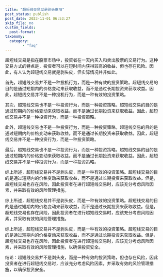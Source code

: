 ```yaml
---
title: "超短线交易就是剥头皮吗"
post_status: publish
post_date: 2023-11-01 06:53:27
skip_file: no
custom_fields: 
  post-format: 
taxonomy:
  category:
        - "faq"
---
```


超短线交易是指在股票市场中，投资者在一天内买入和卖出股票的交易行为。这种交易方式的特点是，投资者可以在短时间内获得较高的收益，但也存在风险。因此，有人认为超短线交易就是剥头皮，但实际情况并非如此。

首先，超短线交易并不是一种投机行为，而是一种有效的投资策略。超短线交易的目的是通过短期内的价格变动来获取收益，而不是通过长期投资来获取收益。因此，超短线交易并不是一种投机行为，而是一种有效的投资策略。

其次，超短线交易也不是一种投资行为，而是一种投资策略。超短线交易的目的是通过短期内的价格变动来获取收益，而不是通过长期投资来获取收益。因此，超短线交易并不是一种投资行为，而是一种投资策略。

此外，超短线交易也不是一种投资行为，而是一种投资策略。超短线交易的目的是通过短期内的价格变动来获取收益，而不是通过长期投资来获取收益。因此，超短线交易并不是一种投资行为，而是一种投资策略。

最后，超短线交易也不是一种投资行为，而是一种投资策略。超短线交易的目的是通过短期内的价格变动来获取收益，而不是通过长期投资来获取收益。因此，超短线交易并不是一种投资行为，而是一种投资策略。

综上所述，超短线交易并不是剥头皮，而是一种有效的投资策略。超短线交易的目的是通过短期内的价格变动来获取收益，而不是通过长期投资来获取收益。但是，超短线交易也存在风险，因此投资者在进行超短线交易时，应该充分考虑风险因素，并采取有效的风险管理措施。

综上所述，超短线交易并不是剥头皮，而是一种有效的投资策略。超短线交易的目的是通过短期内的价格变动来获取收益，而不是通过长期投资来获取收益。但是，超短线交易也存在风险，因此投资者在进行超短线交易时，应该充分考虑风险因素，并采取有效的风险管理措施。

综上所述，超短线交易并不是剥头皮，而是一种有效的投资策略。超短线交易的目的是通过短期内的价格变动来获取收益，而不是通过长期投资来获取收益。但是，超短线交易也存在风险，因此投资者在进行超短线交易时，应该充分考虑风险因素，并采取有效的风险管理措施，以确保投资安全。

结论：超短线交易并不是剥头皮，而是一种有效的投资策略，但也存在风险，因此投资者在进行超短线交易时，应该充分考虑风险因素，并采取有效的风险管理措施，以确保投资安全。
